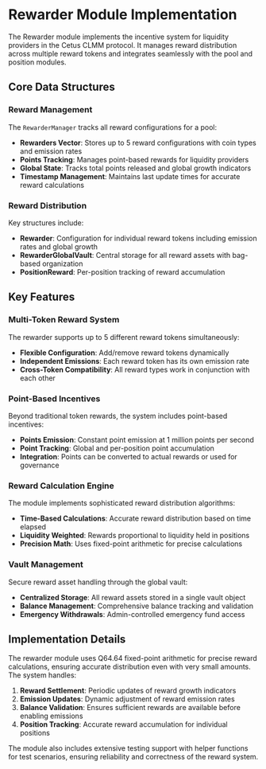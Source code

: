 # Rewarder Module Implementation

The Rewarder module implements the incentive system for liquidity providers in the Cetus CLMM protocol. It manages reward distribution across multiple reward tokens and integrates seamlessly with the pool and position modules.

## Core Data Structures

### Reward Management

The `RewarderManager` tracks all reward configurations for a pool:

- **Rewarders Vector**: Stores up to 5 reward configurations with coin types and emission rates
- **Points Tracking**: Manages point-based rewards for liquidity providers
- **Global State**: Tracks total points released and global growth indicators
- **Timestamp Management**: Maintains last update times for accurate reward calculations

### Reward Distribution

Key structures include:

- **Rewarder**: Configuration for individual reward tokens including emission rates and global growth
- **RewarderGlobalVault**: Central storage for all reward assets with bag-based organization
- **PositionReward**: Per-position tracking of reward accumulation

## Key Features

### Multi-Token Reward System

The rewarder supports up to 5 different reward tokens simultaneously:

- **Flexible Configuration**: Add/remove reward tokens dynamically
- **Independent Emissions**: Each reward token has its own emission rate
- **Cross-Token Compatibility**: All reward types work in conjunction with each other

### Point-Based Incentives

Beyond traditional token rewards, the system includes point-based incentives:

- **Points Emission**: Constant point emission at 1 million points per second
- **Point Tracking**: Global and per-position point accumulation
- **Integration**: Points can be converted to actual rewards or used for governance

### Reward Calculation Engine

The module implements sophisticated reward distribution algorithms:

- **Time-Based Calculations**: Accurate reward distribution based on time elapsed
- **Liquidity Weighted**: Rewards proportional to liquidity held in positions
- **Precision Math**: Uses fixed-point arithmetic for precise calculations

### Vault Management

Secure reward asset handling through the global vault:

- **Centralized Storage**: All reward assets stored in a single vault object
- **Balance Management**: Comprehensive balance tracking and validation
- **Emergency Withdrawals**: Admin-controlled emergency fund access

## Implementation Details

The rewarder module uses Q64.64 fixed-point arithmetic for precise reward calculations, ensuring accurate distribution even with very small amounts. The system handles:

1. **Reward Settlement**: Periodic updates of reward growth indicators
2. **Emission Updates**: Dynamic adjustment of reward emission rates
3. **Balance Validation**: Ensures sufficient rewards are available before enabling emissions
4. **Position Tracking**: Accurate reward accumulation for individual positions

The module also includes extensive testing support with helper functions for test scenarios, ensuring reliability and correctness of the reward system.